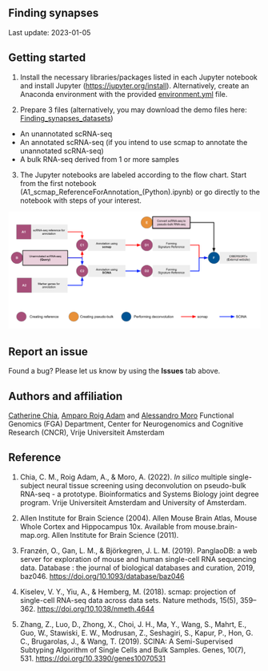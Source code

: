 ## Finding synapses
Last update: 2023-01-05

## Getting started
1. Install the necessary libraries/packages listed in each Jupyter notebook and install Jupyter (https://jupyter.org/install). Alternatively, create an Anaconda environment with the provided [environment.yml](/Tools/environment/20221231_findsyn_environment.yml) file.

2. Prepare 3 files (alternatively, you may download the demo files here: [Finding_synapses_datasets](https://drive.google.com/drive/folders/1Z9go5gfzBpbpvcCkiO7czPJgNspR1d-e?usp=sharing))
* An unannotated scRNA-seq
* An annotated scRNA-seq (if you intend to use scmap to annotate the unannotated scRNA-seq)
* A bulk RNA-seq derived from 1 or more samples

3. The Jupyter notebooks are labeled according to the flow chart. Start from the first notebook (A1_scmap_ReferenceForAnnotation_(Python).ipynb) or go directly to the notebook with steps of your interest. 

![Workflow](/fig/fig0_workflow.png?raw=true "Flow chart describing workflow")


## Report an issue
Found a bug? Please let us know by using the **Issues** tab above.


## Authors and affiliation
[Catherine Chia](https://github.com/catherinechia), [Amparo Roig Adam](https://github.com/amparora) and [Alessandro Moro](https://github.com/alemoro)
Functional Genomics (FGA) Department, Center for Neurogenomics and Cognitive Research (CNCR), Vrije Universiteit Amsterdam

## Reference
1. Chia, C. M., Roig Adam, A., & Moro, A. (2022). *In silico* multiple single-subject neural tissue screening using deconvolution on pseudo-bulk RNA-seq - a prototype. Bioinformatics and Systems Biology joint degree program. Vrije Universiteit Amsterdam and University of Amsterdam. 

2. Allen Institute for Brain Science (2004). Allen Mouse Brain Atlas, Mouse Whole Cortex and Hippocampus 10x. Available from mouse.brain-map.org. Allen Institute for Brain Science (2011).

3. Franzén, O., Gan, L. M., & Björkegren, J. L. M. (2019). PanglaoDB: a web server for exploration of mouse and human single-cell RNA sequencing data. Database : the journal of biological databases and curation, 2019, baz046. https://doi.org/10.1093/database/baz046

4. Kiselev, V. Y., Yiu, A., & Hemberg, M. (2018). scmap: projection of single-cell RNA-seq data across data sets. Nature methods, 15(5), 359–362. https://doi.org/10.1038/nmeth.4644

5. Zhang, Z., Luo, D., Zhong, X., Choi, J. H., Ma, Y., Wang, S., Mahrt, E., Guo, W., Stawiski, E. W., Modrusan, Z., Seshagiri, S., Kapur, P., Hon, G. C., Brugarolas, J., & Wang, T. (2019). SCINA: A Semi-Supervised Subtyping Algorithm of Single Cells and Bulk Samples. Genes, 10(7), 531. https://doi.org/10.3390/genes10070531
